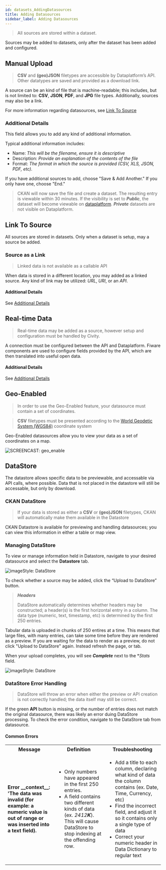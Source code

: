 ```yaml
---
id: datasets_AddingDatasources
title: Adding Datasources
sidebar_label: Adding Datasources
---
```

>All sources are stored within a dataset.

Sources may be added to datasets, only after the dataset has been added and configured.

## Manual Upload
> **CSV** and **(geo)JSON** filetypes are accessible by Dataplatform’s API. Other datatypes are saved and provided as a download link.

A source can be an kind of file that is machine-readable; this includes, but is not limited to: **CSV**, **JSON**, **PDF**, and **JPG** file types. Additionally, sources may also be a link. 

For more information regarding datasources, see <a href="#link-to-source">Link To Source</a>

### Additional Details
This field allows you to add any kind of additional information.

Typical additional information includes:
* Name: *This will be the filename, ensure it is descriptive*
* Description: *Provide an explanation of the contents of the file*
* Format: *The format in which the source is provided (CSV, XLS, JSON, PDF, etc).*

If you have additional sources to add, choose "Save & Add Another." If you only have one, choose "End."

> CKAN will now save the file and create a dataset. The resulting entry is viewable within 30 minutes. If the visibility is set to ***Public***, the dataset will become viewable on <a href="https://www.dataplatform.nl" target="_blank" rel="noreferrer noopener">dataplatform</a>. ***Private*** datasets are not visible on Dataplatform.

## Link To Source
All sources are stored in datasets. Only when a dataset is setup, may a source be added.

### Source as a Link
> Linked data is not available as a callable API

When data is stored in a different location, you may added as a linked source. Any kind of link may be utilized: *URL*, *URI*, or an *API*.

#### Additional Details
See <a href="#additional-details">Additional Details</a>

## Real-time Data
> Real-time data may be added as a source, however setup and configuration must be handled by Civity. 

A connection must be configured between the API and Dataplatform. Fiware components are used to configure fields provided by the API, which are then translated into useful open data.

#### Additional Details
See <a href="#additional-details">Additional Details</a>

## Geo-Enabled
> In order to use the Geo-Enabled feature, your datasource must contain a set of coordinates.

> **CSV** filetypes must be presented according to the <a href="https://en.wikipedia.org/wiki/World_Geodetic_System" target="_blank">World Geodetic System (WGS84)</a> coordinate system

Geo-Enabled datasources allow you to view your data as a set of coordinates on a map.

<img class="imageStyle" src="/docs/assets/Dataplatform/AddingDatasources/dataplatform_DATASETS_AddingDatasoruces_geo-enable.png" alt="SCREENCAST: geo_enable">


## DataStore

The datastore allows specific data to be previewable, and accessable via API calls, where possible. Data that is not placed in the datastore will still be accessable, but only by download.

### CKAN DataStore
>If your data is stored as either a **CSV** or **(geo)JSON** filetypes, CKAN will automatically make them available in the Datastore

CKAN Datastore is available for previewing and handling datasources; you can view this information in either a table or map view.

### Managing DataStore
To view or manage information held in Datastore, navigate to your desired datasource and select the **Datastore** tab.

<img class="imageStyle" src="/docs/assets/Dataplatform/AddingDatasources/dataplatform_DATASETS_AddingDatasoruces_datastore.png" target="_blank" alt="imageStyle: DataStore"/>

To check whether a source may be added, click the “Upload to DataStore” button.

> ***Headers***
>
> DataStore automatically determines whether headers may be constructed; a header(s) is the first horizontal entry in a column. The data type (numeric, text, timestamp, etc) is determined by the first 250 entries.

Tabular data is uploaded in chunks of 250 entires at a time. This means that large files, with many entries, can take some time before they are rendered as a preview. If you are waiting for the data to render as a preview, do not click "Upload to DataStore" again. Instead refresh the page, or tab.

When your upload completes, you will see ***Complete*** next to the **Stats* field.

<img class="imageStyle" src="/docs/assets/Dataplatform/AddingDatasources/dataplatform_DATASETS_AddingDatasoruces_datastoreComplete.png" target="_blank" alt="imageStyle: DataStore"/>

### DataStore Error Handling
> DataStore will throw an error when either the preview or API creation is not correctly handled; the data itself may still be correct.

If the green **API** button is missing, or the number of entries does not match the original datasource, there was likely an error duing DataStore processing. To check the error condition, navigate to the DataStore tab from datasource.

#### Common Errors

<table class="versions">
    <tbody>
        <tr>
            <th>Message</th>
            <th>Definition</th>
            <th>Troubleshooting</th>
        </tr>
        <tr>
            <td>
                <strong>
                Error __context__: 'The data was invalid (for example: a numeric value is out of range or was inserted into a text field).
                </strong>
            </td>
            <td>
                <ul>
                    <li>Only numbers have appeared in the first 250 entries.</li>
                    <li>A field contains two different kinds of data (ex. <i>2412<strong>K</strong></i>). This will cause DataStore to stop indexing at the offending row.</li>
                </ul>
            </td>
            <td>
                <ul>
                    <li>Add a title to each column, declaring what kind of data the column contains (ex. Date, Time, Currency, etc)</li>
                    <li>Find the incorrect field, and adjust it so it contains only a single type of data</li>
                    <li>Correct your numeric header in Data Dictionary to regular text</li>
                </ul>
            </td>
        </tr>
    </tbody>
</table>


